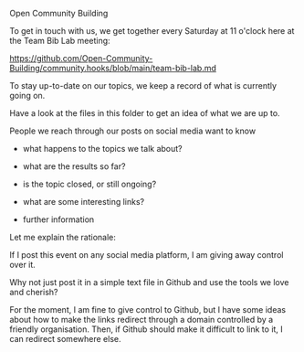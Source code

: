 Open Community Building

To get in touch with us, we get together every Saturday at 11 o'clock here at the Team Bib Lab meeting:

https://github.com/Open-Community-Building/community.hooks/blob/main/team-bib-lab.md

To stay up-to-date on our topics, we keep a record of what is currently going on.

Have a look at the files in this folder to get an idea of what we are up to.

People we reach through our posts on social media want to know 

- what happens to the topics we talk about?

- what are the results so far?

- is the topic closed, or still ongoing?

- what are some interesting links?

- further information

Let me explain the rationale:

If I post this event on any social media platform, I am giving away control over it.

Why not just post it in a simple text file in Github and use the tools we love and cherish?

For the moment, I am fine to give control to Github, but I have some ideas about how to make the links redirect through a domain controlled by a friendly organisation. Then, if Github should make it difficult to link to it, I can redirect somewhere else.
